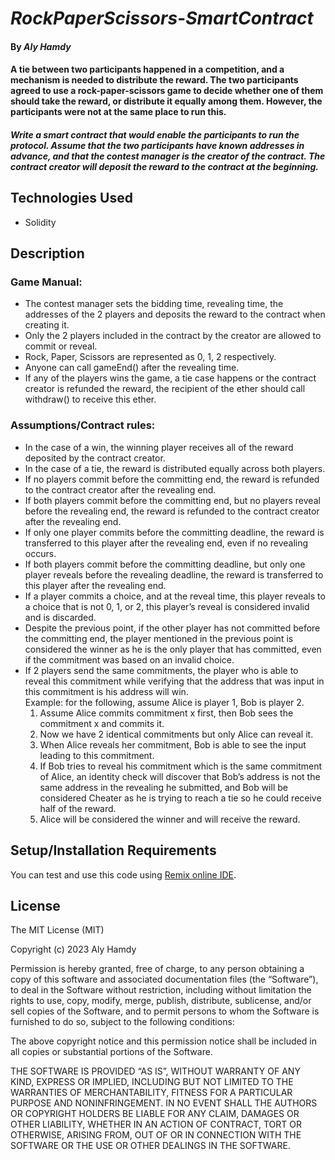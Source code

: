 # _RockPaperScissors-SmartContract_

#### By _**Aly Hamdy**_

#### A tie between two participants happened in a competition, and a mechanism is needed to distribute the reward. The two participants agreed to use a rock-paper-scissors game to decide whether one of them should take the reward, or distribute it equally among them. However, the participants were not at the same place to run this.
#### _Write a smart contract that would enable the participants to run the protocol. Assume that the two participants have known addresses in advance, and that the contest manager is the creator of the contract. The contract creator will deposit the reward to the contract at the beginning._

## Technologies Used

* Solidity

## Description
### Game Manual:
* The contest manager sets the bidding time, revealing time, the addresses of the 2 players and deposits the reward to the contract when creating it.
* Only the 2 players included in the contract by the creator are allowed to commit or reveal.
* Rock, Paper, Scissors are represented as 0, 1, 2 respectively.
* Anyone can call gameEnd() after the revealing time.
* If any of the players wins the game, a tie case happens or the contract creator is refunded the reward, the recipient of the ether should call withdraw() to receive this ether.

### Assumptions/Contract rules:
* In the case of a win, the winning player receives all of the reward deposited by the contract creator.
* In the case of a tie, the reward is distributed equally across both players.
* If no players commit before the committing end, the reward is refunded to the contract creator after the revealing end.
* If both players commit before the committing end, but no players reveal before the revealing end, the reward is refunded to the contract creator after the revealing end.
* If only one player commits before the committing deadline, the reward is transferred to this player after the revealing end, even if no revealing occurs.
* If both players commit before the committing deadline, but only one player reveals before the revealing deadline, the reward is transferred to this player after the revealing end.
* If a player commits a choice, and at the reveal time, this player reveals to a choice that is not 0, 1, or 2, this player’s reveal is considered invalid and is discarded.
* Despite the previous point, if the other player has not committed before the committing end, the player mentioned in the previous point is considered the winner as he is the only player that has committed, even if the commitment was based on an invalid choice.
* If 2 players send the same commitments, the player who is able to reveal this commitment while verifying that the address that was input in this commitment is his address will win. <br>
  Example: for the following, assume Alice is player 1, Bob is player 2.
  1. Assume Alice commits commitment x first, then Bob sees the commitment x and commits it.
  2. Now we have 2 identical commitments but only Alice can reveal it.
  3. When Alice reveals her commitment, Bob is able to see the input leading to this commitment.
  4. If Bob tries to reveal his commitment which is the same commitment of Alice, an identity check will discover that Bob’s address is not the same address in the revealing he submitted, and Bob will be considered Cheater as he is trying to reach a tie so he could receive half of the reward.
  5. Alice will be considered the winner and will receive the reward.


## Setup/Installation Requirements

You can test and use this code using [Remix online IDE](https://remix.ethereum.org/).

## License

The MIT License (MIT)

Copyright (c) 2023 Aly Hamdy

Permission is hereby granted, free of charge, to any person obtaining a copy of this software and associated documentation files (the “Software”), to deal in the Software without restriction, including without limitation the rights to use, copy, modify, merge, publish, distribute, sublicense, and/or sell copies of the Software, and to permit persons to whom the Software is furnished to do so, subject to the following conditions:

The above copyright notice and this permission notice shall be included in all copies or substantial portions of the Software.

THE SOFTWARE IS PROVIDED “AS IS”, WITHOUT WARRANTY OF ANY KIND, EXPRESS OR IMPLIED, INCLUDING BUT NOT LIMITED TO THE WARRANTIES OF MERCHANTABILITY, FITNESS FOR A PARTICULAR PURPOSE AND NONINFRINGEMENT. IN NO EVENT SHALL THE AUTHORS OR COPYRIGHT HOLDERS BE LIABLE FOR ANY CLAIM, DAMAGES OR OTHER LIABILITY, WHETHER IN AN ACTION OF CONTRACT, TORT OR OTHERWISE, ARISING FROM, OUT OF OR IN CONNECTION WITH THE SOFTWARE OR THE USE OR OTHER DEALINGS IN THE SOFTWARE.
